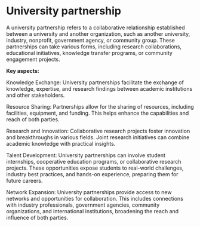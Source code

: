 # University partnership

A university partnership refers to a collaborative relationship established between a university and another organization, such as another university, industry, nonprofit, government agency, or community group. These partnerships can take various forms, including research collaborations, educational initiatives, knowledge transfer programs, or community engagement projects.

**Key aspects:**

Knowledge Exchange: University partnerships facilitate the exchange of knowledge, expertise, and research findings between academic institutions and other stakeholders.

Resource Sharing: Partnerships allow for the sharing of resources, including facilities, equipment, and funding. This helps enhance the capabilities and reach of both parties.

Research and Innovation: Collaborative research projects foster innovation and breakthroughs in various fields. Joint research initiatives can combine academic knowledge with practical insights.

Talent Development: University partnerships can involve student internships, cooperative education programs, or collaborative research projects. These opportunities expose students to real-world challenges, industry best practices, and hands-on experience, preparing them for future careers.

Network Expansion: University partnerships provide access to new networks and opportunities for collaboration. This includes connections with industry professionals, government agencies, community organizations, and international institutions, broadening the reach and influence of both parties.
